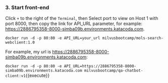### 3. Start front-end

Click `+` to the right of the `Terminal`, then Select port to view on Host 1 with port 8000, then copy the link for API_URL parameter, for example: https://2886795358-8000-simba09b.environments.katacoda.com.

`docker run -d -p 80:80 -e API_URL=your_url milvusbootcamp/mols-search-webclient:1.0`

For example, my url is https://2886795358-8000-simba09b.environments.katacoda.com:

`docker run -d -p 80:80 -e API_URL=https://2886795358-8000-simba09b.environments.katacoda.com milvusbootcamp/qa-chatbot-client:v1`{{execute}}
